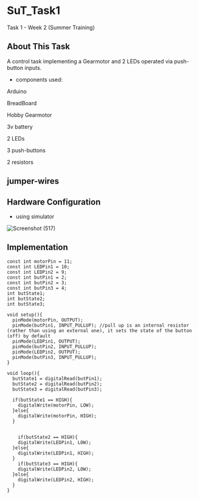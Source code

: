 # SuT_Task1

Task 1 - Week 2 (Summer Training)

## About This Task
A control task implementing a Gearmotor and 2 LEDs operated via push-button inputs.

* components used:
  
Arduino

BreadBoard

Hobby Gearmotor 

3v battery

2 LEDs

3 push-buttons

2 resistors 

jumper-wires
--------------------

## Hardware Configuration 

- using simulator

![Screenshot (517)](https://github.com/user-attachments/assets/d2c4ba4f-5af8-4b46-b333-acb604095b6b)







## Implementation

```
const int motorPin = 11;
const int LEDPin1 = 10;
const int LEDPin2 = 9;
const int butPin1 = 2;
const int butPin2 = 3;
const int butPin3 = 4;
int butState1;
int butState2;
int butState3;

void setup(){
  pinMode(motorPin, OUTPUT);
  pinMode(butPin1, INPUT_PULLUP); //pull up is an internal resistor (rather than using an external one), it sets the state of the button (off) by default
  pinMode(LEDPin1, OUTPUT);
  pinMode(butPin2, INPUT_PULLUP);
  pinMode(LEDPin2, OUTPUT);
  pinMode(butPin3, INPUT_PULLUP);
}

void loop(){
  butState1 = digitalRead(butPin1);
  butState2 = digitalRead(butPin2);
  butState3 = digitalRead(butPin3);
  
  if(butState1 == HIGH){
    digitalWrite(motorPin, LOW);
  }else{
    digitalWrite(motorPin, HIGH);
  }
  
  
    if(butState2 == HIGH){
    digitalWrite(LEDPin1, LOW);
  }else{
    digitalWrite(LEDPin1, HIGH);
  }
    if(butState3 == HIGH){
    digitalWrite(LEDPin2, LOW);
  }else{
    digitalWrite(LEDPin2, HIGH);
  }
}
```

